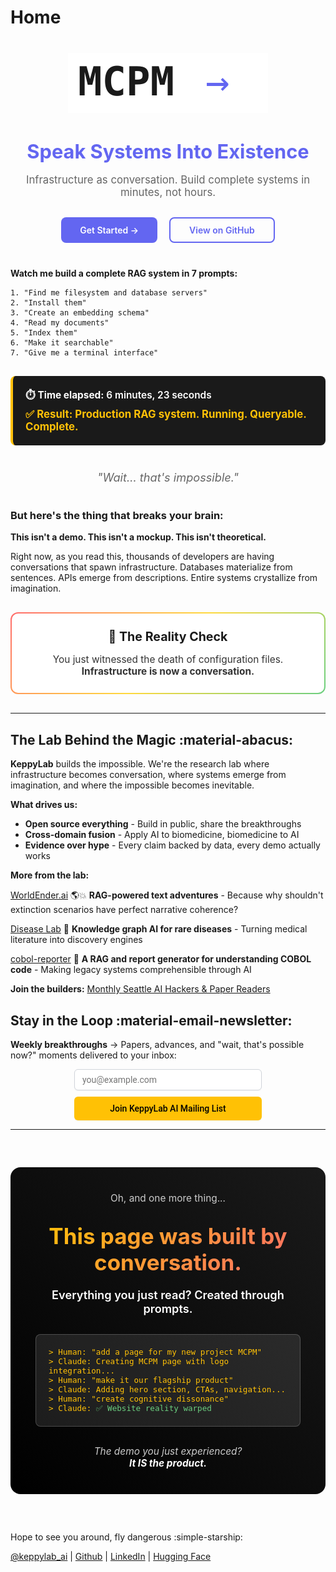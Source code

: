 # Home 

<div align="center" style="margin: 40px 0;">
  <img src="assets/mcpm-logo.svg" alt="MCPM" style="margin-bottom: 20px;">
  <h2 style="margin: 20px 0 10px 0; font-size: 2.2em; color: #6366f1;">Speak Systems Into Existence</h2>
  <p style="font-size: 1.2em; margin-bottom: 30px; color: #666;">Infrastructure as conversation. Build complete systems in minutes, not hours.</p>
  
  <div style="margin: 30px 0;">
    <a href="mcpm/" style="display: inline-block; background: #6366f1; color: white; padding: 12px 30px; border-radius: 8px; text-decoration: none; font-weight: 600; margin-right: 15px;">Get Started →</a>
    <a href="https://github.com/keppy/mcpm" style="display: inline-block; border: 2px solid #6366f1; color: #6366f1; padding: 10px 30px; border-radius: 8px; text-decoration: none; font-weight: 600;">View on GitHub</a>
  </div>
</div>

**Watch me build a complete RAG system in 7 prompts:**
```
1. "Find me filesystem and database servers"
2. "Install them"
3. "Create an embedding schema"  
4. "Read my documents"
5. "Index them"
6. "Make it searchable"
7. "Give me a terminal interface"
```

<div style="margin: 30px 0; padding: 20px; background: #1a1a1a; border-radius: 8px; border-left: 4px solid #ffc107;">
  <p style="color: #fff; margin: 0; font-size: 1.1em; font-weight: 600;">
    ⏱️ <strong>Time elapsed:</strong> 6 minutes, 23 seconds
  </p>
  <p style="color: #ffc107; margin: 5px 0 0 0; font-size: 1.2em; font-weight: 700;">
    ✅ Result: Production RAG system. Running. Queryable. Complete.
  </p>
</div>

<div style="text-align: center; margin: 40px 0; font-size: 1.3em; color: #666;">
  <em>"Wait... that's impossible."</em>
</div>

### But here's the thing that breaks your brain:

**This isn't a demo. This isn't a mockup. This isn't theoretical.**

Right now, as you read this, thousands of developers are having conversations that spawn infrastructure. Databases materialize from sentences. APIs emerge from descriptions. Entire systems crystallize from imagination.

<div style="background: linear-gradient(135deg, #ff6b6b 0%, #ffd93d 50%, #6bcf7f 100%); padding: 2px; border-radius: 12px; margin: 30px 0;">
  <div style="background: #fff; padding: 25px; border-radius: 10px; text-align: center;">
    <h3 style="margin: 0 0 15px 0; color: #1a1a1a; font-size: 1.4em;">
      🤯 The Reality Check
    </h3>
    <p style="margin: 0; font-size: 1.1em; color: #333;">
      You just witnessed the death of configuration files.<br>
      <strong>Infrastructure is now a conversation.</strong>
    </p>
  </div>
</div>

---

## The Lab Behind the Magic :material-abacus:

**KeppyLab** builds the impossible. We're the research lab where infrastructure becomes conversation, where systems emerge from imagination, and where the impossible becomes inevitable.

**What drives us:**

- **Open source everything** - Build in public, share the breakthroughs
- **Cross-domain fusion** - Apply AI to biomedicine, biomedicine to AI  
- **Evidence over hype** - Every claim backed by data, every demo actually works

**More from the lab:**

[WorldEnder.ai](https://www.github.com/keppy/WorldEnder.ai) 🌎💥 **RAG-powered text adventures** - Because why shouldn't extinction scenarios have perfect narrative coherence?

[Disease Lab](https://github.com/keppy/disease-lab) 🧪 **Knowledge graph AI for rare diseases** - Turning medical literature into discovery engines

[cobol-reporter](https://github.com/keppy/cobol-reporter) 🔭 **A RAG and report generator for understanding COBOL code** - Making legacy systems comprehensible through AI

**Join the builders:** [Monthly Seattle AI Hackers & Paper Readers](https://lu.ma/ne8nixj8)

## Stay in the Loop :material-email-newsletter:
**Weekly breakthroughs** → Papers, advances, and "wait, that's possible now?" moments delivered to your inbox: 

<style>@import url('https://fonts.googleapis.com/css2?family=Inter,family=Roboto&display=swap');</style><div class="newsletter-form-container"><form class="newsletter-form" action="https://app.loops.so/api/newsletter-form/clw02o2mi010kgpl3nac0bbiv" method="POST" style="display: flex; flex-direction: column; align-items: center; justify-content: center; width: 100%;"><input class="newsletter-form-input" name="newsletter-form-input" type="email" placeholder="you@example.com" required="" style="font-family: Roboto, sans-serif; color: rgb(0, 0, 0); font-size: 14px; margin: 0px 0px 10px; width: 100%; max-width: 300px; min-width: 100px; background: rgb(255, 255, 255); border: 1px solid rgb(209, 213, 219); box-sizing: border-box; box-shadow: rgba(0, 0, 0, 0.05) 0px 1px 2px; border-radius: 6px; padding: 8px 12px;"><button type="submit" class="newsletter-form-button" style="background: rgb(255, 193, 5); font-size: 14px; color: rgb(0, 0, 0); font-family: Roboto, sans-serif; display: flex; width: 100%; max-width: 300px; white-space: normal; height: 38px; align-items: center; justify-content: center; flex-direction: row; padding: 9px 17px; box-shadow: rgba(0, 0, 0, 0.05) 0px 1px 2px; border-radius: 6px; text-align: center; font-style: normal; font-weight: 500; line-height: 20px; border: medium; cursor: pointer;">Join KeppyLab AI Mailing List</button><button type="button" class="newsletter-loading-button" style="background: rgb(255, 193, 5); font-size: 14px; color: rgb(0, 0, 0); font-family: Roboto, sans-serif; display: none; width: 100%; max-width: 300px; white-space: normal; height: 38px; align-items: center; justify-content: center; flex-direction: row; padding: 9px 17px; box-shadow: rgba(0, 0, 0, 0.05) 0px 1px 2px; border-radius: 6px; text-align: center; font-style: normal; font-weight: 500; line-height: 20px; border: medium; cursor: pointer;">Please wait...</button></form><div class="newsletter-success" style="display: none; align-items: center; justify-content: center; width: 100%;"><p class="newsletter-success-message" style="font-family: Roboto, sans-serif; color: rgb(0, 0, 0); font-size: 14px;">Thanks! We'll be in touch!</p></div><div class="newsletter-error" style="display: none; align-items: center; justify-content: center; width: 100%;"><p class="newsletter-error-message" style="font-family: Roboto, sans-serif; color: rgb(185, 28, 28); font-size: 14px;">Oops! Something went wrong, please try again</p></div>
<button 
class='newsletter-back-button'
type='button' 
style='color:#6b7280;font: 14px, Inter, sans-serif;margin:10px auto;text-align:center;display:none;background:transparent;border:none;cursor:pointer'
onmouseout='this.style.textDecoration="none"' 
onmouseover='this.style.textDecoration="underline"'>
&larr; Back
</button>
</div><script>
function submitHandler(event) {
  event.preventDefault();
  var container = event.target.parentNode;
  var form = container.querySelector(".newsletter-form");
  var formInput = container.querySelector(".newsletter-form-input");
  var success = container.querySelector(".newsletter-success");
  var errorContainer = container.querySelector(".newsletter-error");
  var errorMessage = container.querySelector(".newsletter-error-message");
  var backButton = container.querySelector(".newsletter-back-button");
  var submitButton = container.querySelector(".newsletter-form-button");
  var loadingButton = container.querySelector(".newsletter-loading-button");

  const rateLimit = () => {
    errorContainer.style.display = "flex";
    errorMessage.innerText = "Too many signups, please try again in a little while";
    submitButton.style.display = "none";
    formInput.style.display = "none";
    backButton.style.display = "block";
  }

  // Compare current time with time of previous sign up
  var time = new Date();
  var timestamp = time.valueOf();
  var previousTimestamp = localStorage.getItem("loops-form-timestamp");

  // If last sign up was less than a minute ago
  // display error
  if (previousTimestamp && Number(previousTimestamp) + 60000 > timestamp) {
    rateLimit();
    return;
  }
  localStorage.setItem("loops-form-timestamp", timestamp);

  submitButton.style.display = "none";
  loadingButton.style.display = "flex";

  var formBody = "userGroup=AI&email=" + encodeURIComponent(formInput.value);
  fetch(event.target.action, {
    method: "POST",
    body: formBody,
    headers: {
      "Content-Type": "application/x-www-form-urlencoded",
    },
  })
    .then((res) => [res.ok, res.json(), res])
    .then(([ok, dataPromise, res]) => {
      if (ok) {
        // If response successful
        // display success
        success.style.display = "flex";
        form.reset();
      } else {
        // If response unsuccessful
        // display error message or response status
        dataPromise.then(data => {
          errorContainer.style.display = "flex";
          errorMessage.innerText = data.message
            ? data.message
            : res.statusText;
        });
      }
    })
    .catch(error => {
      // check for cloudflare error
      if (error.message === "Failed to fetch") {
        rateLimit();
        return;
      }
      // If error caught
      // display error message if available
      errorContainer.style.display = "flex";
      if (error.message) errorMessage.innerText = error.message;
      localStorage.setItem("loops-form-timestamp", '');
    })
    .finally(() => {
      formInput.style.display = "none";
      loadingButton.style.display = "none";
      backButton.style.display = "block";
    });
}
function resetFormHandler(event) {
  var container = event.target.parentNode;
  var formInput = container.querySelector(".newsletter-form-input");
  var success = container.querySelector(".newsletter-success");
  var errorContainer = container.querySelector(".newsletter-error");
  var errorMessage = container.querySelector(".newsletter-error-message");
  var backButton = container.querySelector(".newsletter-back-button");
  var submitButton = container.querySelector(".newsletter-form-button");

  success.style.display = "none";
  errorContainer.style.display = "none";
  errorMessage.innerText = "Oops! Something went wrong, please try again";
  backButton.style.display = "none";
  formInput.style.display = "flex";
  submitButton.style.display = "flex";
}

var formContainers = document.getElementsByClassName(
  "newsletter-form-container"
);

for (var i = 0; i < formContainers.length; i++) {
  var formContainer = formContainers[i]
  var handlersAdded = formContainer.classList.contains('newsletter-handlers-added')
  if (handlersAdded) continue;
  formContainer
    .querySelector(".newsletter-form")
    .addEventListener("submit", submitHandler);
  formContainer
    .querySelector(".newsletter-back-button")
    .addEventListener("click", resetFormHandler);
  formContainer.classList.add("newsletter-handlers-added");
}
</script>

---

<div style="margin: 60px 0; padding: 40px; background: linear-gradient(45deg, #000 0%, #1a1a1a 100%); border-radius: 16px; text-align: center; color: #fff;">
  
  <p style="font-size: 1.1em; margin: 0 0 30px 0; color: #ccc;">
    Oh, and one more thing...
  </p>
  
  <h2 style="margin: 0 0 20px 0; font-size: 2.5em; background: linear-gradient(135deg, #ffc107 0%, #ff6b6b 100%); -webkit-background-clip: text; -webkit-text-fill-color: transparent; background-clip: text;">
    This page was built by conversation.
  </h2>
  
  <p style="font-size: 1.3em; margin: 0 0 30px 0; color: #fff; font-weight: 600;">
    Everything you just read? Created through prompts.
  </p>
  
  <div style="background: rgba(255,255,255,0.1); border-radius: 8px; padding: 20px; margin: 20px 0; border: 1px solid rgba(255,255,255,0.2);">
    <p style="margin: 0; font-family: 'JetBrains Mono', monospace; color: #ffc107; font-size: 0.9em; text-align: left;">
      > Human: "add a page for my new project MCPM"<br>
      > Claude: Creating MCPM page with logo integration...<br>
      > Human: "make it our flagship product"<br>
      > Claude: Adding hero section, CTAs, navigation...<br>
      > Human: "create cognitive dissonance"<br>
      > Claude: <span style="color: #6bcf7f;">✅ Website reality warped</span>
    </p>
  </div>
  
  <p style="font-size: 1.1em; margin: 30px 0 0 0; color: #ccc; font-style: italic;">
    The demo you just experienced?<br>
    <strong style="color: #fff;">It IS the product.</strong>
  </p>
  
</div>

Hope to see you around, fly dangerous :simple-starship:

[@keppylab_ai](https://twitter.com/keppylab_ai) | [Github](https://github.com/keppy) | [LinkedIn](https://www.linkedin.com/in/james-dominguez-5b342b226/) | [Hugging Face](https://huggingface.co/keppy)
